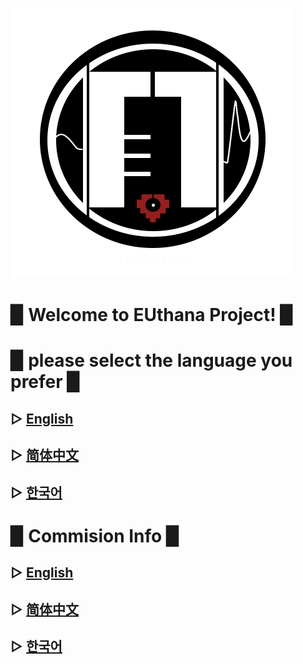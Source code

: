 ![](image/EU23.png)



# ▉ Welcome to EUthana Project! ▉  

# ▉ please select the language you prefer ▉  


## ▷ [English](https://euthana.github.io/EUthana_Project/Language_EN/)
## ▷ [简体中文](https://euthana.github.io/EUthana_Project/Language_CHS/)
## ▷ [한국어](https://euthana.github.io/EUthana_Project/Language_KR/)

# ▉ Commision Info ▉  
## ▷ [English](https://drive.google.com/file/d/1E3cl63XwFzsFxh6xnb8_GUsrT3tO32BA/view?usp=sharing)
## ▷ [简体中文](https://docs.qq.com/doc/DYnRYUFlBb1ZKWndB?pub=1&dver=2.1.26950460)
## ▷ [한국어](https://drive.google.com/file/d/1E3cl63XwFzsFxh6xnb8_GUsrT3tO32BA/view?usp=sharing)
